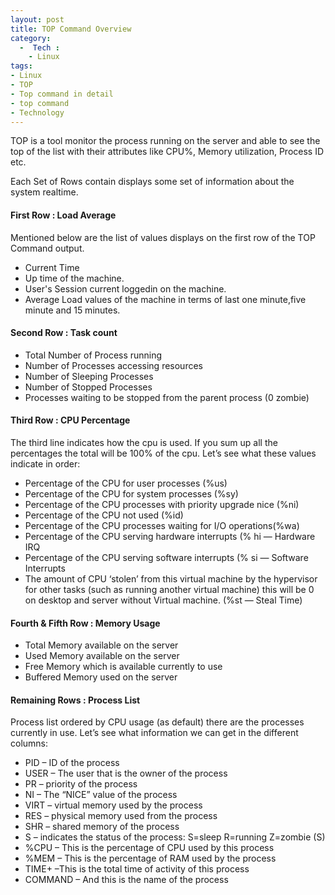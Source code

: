 ```yaml
---
layout: post
title: TOP Command Overview
category: 
  -  Tech :
    - Linux
tags: 
- Linux
- TOP
- Top command in detail
- top command
- Technology
---
```


TOP is a tool monitor the process running on the server and able to see the top of the list with their attributes like CPU%, Memory utilization, Process ID etc.

Each Set of Rows contain displays some set of information about the system realtime.

#### First Row : Load Average

Mentioned below are the list of values displays on the first row of the TOP Command output.

- Current Time
- Up time of the machine.
- User's Session current loggedin on the machine.
- Average Load values of the machine in terms of last one minute,five minute and 15 minutes.

#### Second Row : Task count

- Total Number of Process running
- Number of Processes accessing resources
- Number of Sleeping Processes
- Number of Stopped Processes 
- Processes waiting to be stopped from the parent process (0 zombie)

#### Third Row : CPU Percentage

The third line indicates how the cpu is used. If you sum up all the percentages the total will be 100% of the cpu. Let’s see what these values indicate in order:

- Percentage of the CPU for user processes (%us)
- Percentage of the CPU for system processes (%sy)
- Percentage of the CPU processes with priority upgrade nice (%ni)
- Percentage of the CPU not used (%id)
- Percentage of the CPU processes waiting for I/O operations(%wa)
- Percentage of the CPU serving hardware interrupts (% hi — Hardware IRQ
- Percentage of the CPU serving software interrupts (% si — Software Interrupts
- The amount of CPU ‘stolen’ from this virtual machine by the hypervisor for other tasks (such as running another virtual machine) this will be 0 on desktop and server without Virtual machine. (%st — Steal Time)

#### Fourth & Fifth Row : Memory Usage

- Total Memory available on the server
- Used Memory available on the server
- Free Memory which is available currently to use
- Buffered Memory used on the server

#### Remaining Rows : Process List

Process list ordered by CPU usage (as default) there are the processes currently in use. Let’s see what information we can get in the different columns:

- PID – ID of the process
- USER – The user that is the owner of the process
- PR – priority of the process 
- NI – The “NICE” value of the process
- VIRT – virtual memory used by the process
- RES – physical memory used from the process
- SHR – shared memory of the process
- S – indicates the status of the process: S=sleep R=running Z=zombie (S)
- %CPU – This is the percentage of CPU used by this process
- %MEM – This is the percentage of RAM used by the process
- TIME+ –This is the total time of activity of this process 
- COMMAND – And this is the name of the process